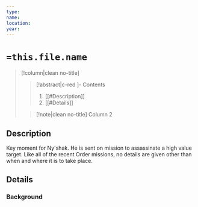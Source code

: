 ```yaml
---
type:
name:
location: 
year:
---
```




# `=this.file.name`

> [!column|clean no-title] 
>> [!abstract|c-red ]- Contents
>> 1. [[#Description]]
>> 2. [[#Details]]
>
>> [!note|clean no-title] Column 2 



## Description

Key moment for Ny'shak. He is sent on mission to assassinate a high value target. Like all of the recent Order missions, no details are given other than when and where it is to take place.   

## Details



### Background



